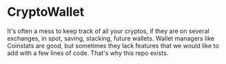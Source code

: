 # CryptoWallet
It's often a mess to keep track of all your cryptos, if they are on several exchanges, in spot, saving, stacking, future wallets. Wallet managers like Coinstats are good, but sometimes they lack features that we would like to add with a few lines of code.  That's why this repo exists. 
